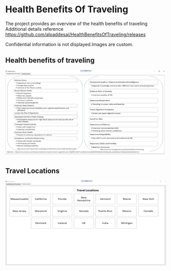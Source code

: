 # Health Benefits Of Traveling

The project provides an overview of the health benefits of traveling 
Additional details reference https://github.com/alpaddesai/HealthBenefitsOfTraveling/releases
 
Confidential information is not displayed.Images are custom.

## Health benefits of traveling
![image](HealthBenefits.png)

## Travel Locations
![image](Travel.png)
